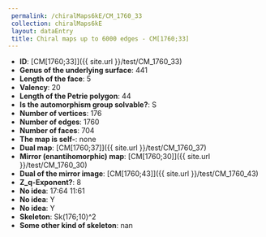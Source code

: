 ```yaml
--- 
 permalink: /chiralMaps6kE/CM_1760_33 
 collection: chiralMaps6kE
 layout: dataEntry
 title: Chiral maps up to 6000 edges - CM[1760;33]
---
```


- **ID**: [CM[1760;33]]({{ site.url }}/test/CM_1760_33)
- **Genus of the underlying surface**: 441
- **Length of the face**: 5
- **Valency**: 20
- **Length of the Petrie polygon**: 44
- **Is the automorphism group solvable?**: S
- **Number of vertices**: 176
- **Number of edges**: 1760
- **Number of faces**: 704
- **The map is self-**: none
- **Dual map**: [CM[1760;37]]({{ site.url }}/test/CM_1760_37)
- **Mirror (enantihomorphic) map**: [CM[1760;30]]({{ site.url }}/test/CM_1760_30)
- **Dual of the mirror image**: [CM[1760;43]]({{ site.url }}/test/CM_1760_43)
- **Z_q-Exponent?**: 8
- **No idea**:  17:64 11:61
- **No idea**: Y
- **No idea**: Y
- **Skeleton**: Sk(176;10)^2
- **Some other kind of skeleton**: nan
